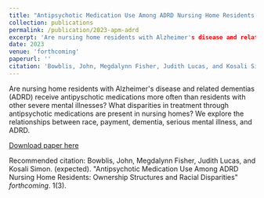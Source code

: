 ```yaml
---
title: "Antipsychotic Medication Use Among ADRD Nursing Home Residents: Ownership Structures and Racial Disparities"
collection: publications
permalink: /publication/2023-apm-adrd
excerpt: 'Are nursing home residents with Alzheimer's disease and related dementias (ADRD) receive antipyschotic medications more often than residents with other severe mental illnesses? What disparities in treatment through antipsychotic medications are present in nursing homes? We explore the relationships between race, payment,  dementia, serious mental illness, and ADRD.'
date: 2023
venue: 'forthcoming'
paperurl: ''
citation: 'Bowblis, John, Megdalynn Fisher, Judith Lucas, and Kosali Simon. (expected). &quot;Antipsychotic Medication Use Among ADRD Nursing Home Residents: Ownership Structures and Racial Disparities&quot; <i>forthcoming 1</i>. 1(3).'
---
```


Are nursing home residents with Alzheimer's disease and related dementias (ADRD) receive antipyschotic medications more often than residents with other severe mental illnesses? What disparities in treatment through antipsychotic medications are present in nursing homes? We explore the relationships between race, payment, dementia, serious mental illness, and ADRD.

[Download paper here](http://academicpages.github.io/files/apm-adrd.pdf)

Recommended citation: Bowblis, John, Megdalynn Fisher, Judith Lucas, and Kosali Simon. (expected). "Antipsychotic Medication Use Among ADRD Nursing Home Residents: Ownership Structures and Racial Disparities" <i>forthcoming</i>. 1(3).

